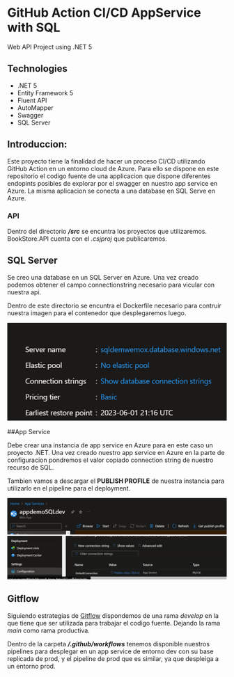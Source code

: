 
# GitHub Action CI/CD AppService with SQL
Web API Project using .NET 5

## Technologies
- .NET 5
- Entity Framework 5
- Fluent API
- AutoMapper
- Swagger
- SQL Server


## Introduccion:

Este proyecto tiene la finalidad de hacer un proceso CI/CD utilizando GitHub Action en un entorno cloud de Azure. Para ello se dispone en este repositorio el codigo fuente de una applicacion que dispone diferentes endopints posibles de explorar por el swagger en nuestro app service en Azure. La misma aplicacion se conecta a una database en SQL Serve en Azure.



### API 

Dentro del directorio ***/src*** se encuntra los proyectos que utilizaremos. 
BookStore.API cuenta con el _.csjproj_ que publicaremos.

## SQL Server
Se creo una database en un SQL Server en Azure. Una vez creado podemos obtener el campo connectionstring necesario para vicular con nuestra api.

Dentro de este directorio se encuntra el Dockerfile necesario para contruir nuestra imagen para el contenedor que desplegaremos luego. 

![img1](imgs/img1.png)


##App Service 

Debe crear una instancia de app service en Azure para en este caso un proyecto .NET. Una vez creado nuestro app service en Azure en la parte de configuracion pondremos el valor copiado connection string de nuestro recurso de SQL.

Tambien vamos a descargar el **PUBLISH PROFILE** de nuestra instancia para utilizarlo en el pipeline para el deployment. 

![img2](imgs/img2.png)
![img3](imgs/img3.png)


## Gitflow

Siguiendo estrategias de [Gitflow][flow] dispondemos de una rama _develop_ en la que tiene que ser utilizada para trabajar el codigo fuente. Dejando la rama _main_ como rama productiva. 

[flow]: https://www.atlassian.com/es/git/tutorials/comparing-workflows/gitflow-workflow

Dentro de la carpeta ***/.github/workflows***  tenemos disponible nuestros pipelines para desplegar en un app service de entorno dev con su base replicada de prod, y el pipeline de prod que es similar, ya que despleiga a un entorno prod. 








